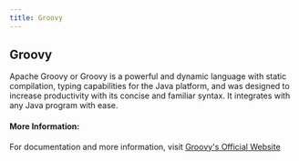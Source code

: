```yaml
---
title: Groovy
---
```

## Groovy
Apache Groovy or Groovy is a powerful and dynamic language with static compilation, typing capabilities for the Java platform, and was designed to increase productivity with its concise and familiar syntax. It integrates with any Java program with ease.

#### More Information:
For documentation and more information, visit [Groovy's Official Website](http://groovy-lang.org)
